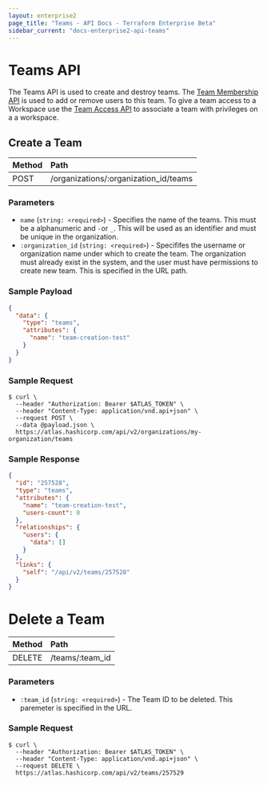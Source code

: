 ```yaml
---
layout: enterprise2
page_title: "Teams - API Docs - Terraform Enterprise Beta"
sidebar_current: "docs-enterprise2-api-teams"
---
```


# Teams API

The Teams API is used to create and destroy teams. The [Team Membership API](/docs/enterprise-beta/api/team-members.html) is used to add or remove users to this team. To give a team access to a Workspace use the [Team Access API](/docs/enterprise-beta/api/team-access.html) to associate a team with privileges on a a workspace.

## Create a Team

| Method | Path           |
| :----- | :------------- |
| POST | /organizations/:organization_id/teams |

### Parameters

- `name` (`string: <required>`) - Specifies the name of the teams. This must be a alphanumeric and `-`or `_`. This will be used as an identifier and must be unique in the organization.
- `:organization_id` (`string: <required>`) - Specififes the username or organization name under which to create the team. The organization must already exist in the system, and the user must have permissions to create new team. This is specified in the URL path.

### Sample Payload

```json
{
  "data": {
    "type": "teams",
    "attributes": {
      "name": "team-creation-test"
    }
  }
}
```

### Sample Request

```shell
$ curl \
  --header "Authorization: Bearer $ATLAS_TOKEN" \
  --header "Content-Type: application/vnd.api+json" \
  --request POST \
  --data @payload.json \
  https://atlas.hashicorp.com/api/v2/organizations/my-organization/teams
```


### Sample Response

```json
{
  "id": "257528",
  "type": "teams",
  "attributes": {
    "name": "team-creation-test",
    "users-count": 0
  },
  "relationships": {
    "users": {
      "data": []
    }
  },
  "links": {
    "self": "/api/v2/teams/257528"
  }
}
```


# Delete a Team

| Method | Path           |
| :----- | :------------- |
| DELETE | /teams/:team_id |

### Parameters

- `:team_id` (`string: <required>`) - The Team ID to be deleted. This paremeter is specified in the URL.


### Sample Request

```shell
$ curl \
  --header "Authorization: Bearer $ATLAS_TOKEN" \
  --header "Content-Type: application/vnd.api+json" \
  --request DELETE \
  https://atlas.hashicorp.com/api/v2/teams/257529
```